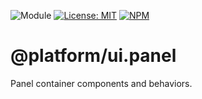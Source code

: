 ![Module](https://img.shields.io/badge/%40platform-ui.panel-%23EA4E7E.svg)
[![License: MIT](https://img.shields.io/badge/license-MIT-blue.svg)](https://opensource.org/licenses/MIT)
[![NPM](https://img.shields.io/npm/v/@platform/ui.panel.svg?colorB=blue&style=flat)](https://www.npmjs.com/package/@platform/ui.panel)

# @platform/ui.panel
Panel container components and behaviors.

